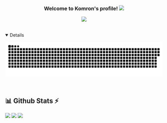 <h3 align="center">
    Welcome to Komron's profile!
    <img src="https://media.giphy.com/media/hvRJCLFzcasrR4ia7z/giphy.gif" width="28">
</h3>

<p align="center">
    <a href="https://github.com/komron2052/readme-typing-svg">
        <img
                src="https://readme-typing-svg.herokuapp.com/?lines=.NET%20Developer;Always%20learning%20new%20things;%20A%20Self-confidence%20and%20self-motivated&center=true&width=380&height=45"></a>
</p>



<br/>

<details open="">
  <p align="center">
   <a href="https://github.com/komron2052/komron2052">
       <img alt="Snake animation" src="https://github.com/mikyll/mikyll/blob/output/github-contribution-grid-snake.svg"/></a>
  </p>
    
 <br/>
    
## 📊 Github Stats ⚡️

![](https://github-readme-stats.vercel.app/api?username=komron2052&show_icons=true&theme=tokyonight&border=61dafb&hide_border=true) ![](https://github-readme-streak-stats.herokuapp.com/?user=komron2052&theme=tokyonight&hide_border=true)
![](https://github-readme-stats.vercel.app/api/top-langs/?username=komron2052&theme=tokyonight&hide_border=true&include_all_commits=false&count_private=true&layout=compact)













